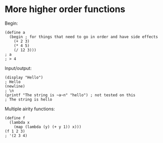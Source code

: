 # More higher order functions

Begin:

```racket
(define a
  (begin ; for things that need to go in order and have side effects
    (+ 2 3)
    (* 4 5)
    (/ 12 3)))
; a
; > 4
```

Input/output:

```racket
(display "Hello")
; Hello
(newline)
; \n
(printf "The string is ~a~n" "hello") ; not tested on this
; The string is hello
```

Multiple airity functions:

```racket
(define f
  (lambda x
    (map (lambda (y) (+ y 1)) x)))
(f 1 2 3)
; '(2 3 4)
```
